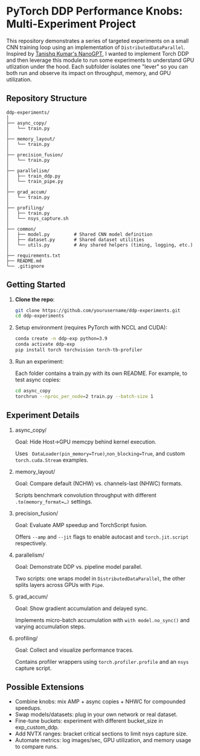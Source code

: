 # PyTorch DDP Performance Knobs: Multi-Experiment Project

This repository demonstrates a series of targeted experiments on a small CNN training loop using an implementation of `DistributedDataParallel`. 
Inspired by [Tanishq Kumar's NanoGPT](https://github.com/tanishqkumar/beyond-nanogpt), I wanted to implement Torch DDP and then leverage this module to run some experiments to understand GPU utlization under the hood. Each subfolder isolates one "lever" so you can both run and observe its impact on throughput, memory, and GPU utilization.

## Repository Structure

```
ddp-experiments/
│
├── async_copy/
│   └── train.py
│
├── memory_layout/
│   └── train.py
│
├── precision_fusion/
│   └── train.py
│
├── parallelism/
│   ├── train_ddp.py
│   └── train_pipe.py
│
├── grad_accum/
│   └── train.py
│
├── profiling/
│   ├── train.py
│   └── nsys_capture.sh
│
├── common/
│   ├── model.py         # Shared CNN model definition
│   ├── dataset.py       # Shared dataset utilities
│   └── utils.py         # Any shared helpers (timing, logging, etc.)
│
├── requirements.txt
├── README.md
└── .gitignore
```

## Getting Started

1. **Clone the repo**:
   ```bash
   git clone https://github.com/yourusername/ddp-experiments.git
   cd ddp-experiments
   ```
2. Setup environment (requires PyTorch with NCCL and CUDA):
    ```bash
    conda create -n ddp-exp python=3.9
    conda activate ddp-exp
    pip install torch torchvision torch-tb-profiler
    ```
3. Run an experiment:

    Each folder contains a train.py with its own README. For example, to test async copies:
    ```bash
    cd async_copy
    torchrun --nproc_per_node=2 train.py --batch-size 1
    ```

## Experiment Details

1. async_copy/

    Goal: Hide Host→GPU memcpy behind kernel execution.

    Uses ``` DataLoader(pin_memory=True)```,```non_blocking=True```, and custom ```torch.cuda.Stream``` examples.

2. memory_layout/

    Goal: Compare default (NCHW) vs. channels-last (NHWC) formats.

    Scripts benchmark convolution throughput with different ```.to(memory_format=…)``` settings.

3. precision_fusion/

    Goal: Evaluate AMP speedup and TorchScript fusion.

    Offers ```--amp``` and ```--jit``` flags to enable autocast and ```torch.jit.script``` respectively.

4. parallelism/

    Goal: Demonstrate DDP vs. pipeline model parallel.

    Two scripts: one wraps model in ```DistributedDataParallel```, the other splits layers across GPUs with ```Pipe```.

5. grad_accum/

    Goal: Show gradient accumulation and delayed sync.

    Implements micro-batch accumulation with ```with model.no_sync()``` and varying accumulation steps.

6. profiling/

    Goal: Collect and visualize performance traces.

    Contains profiler wrappers using ```torch.profiler.profile``` and an ```nsys``` capture script.

## Possible Extensions

- Combine knobs: mix AMP + async copies + NHWC for compounded speedups.
- Swap models/datasets: plug in your own network or real dataset.
- Fine-tune buckets: experiment with different bucket_size in exp_custom_ddp.
- Add NVTX ranges: bracket critical sections to limit nsys capture size.
- Automate metrics: log images/sec, GPU utilization, and memory usage to compare runs.